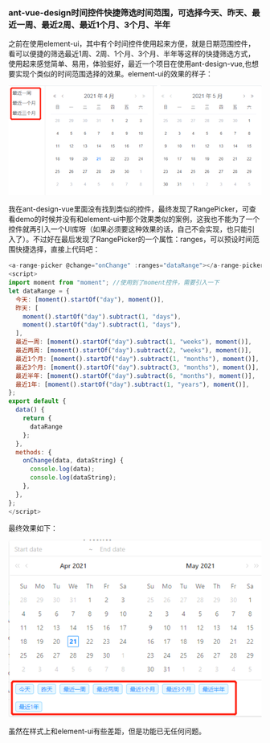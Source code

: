 ### ant-vue-design时间控件快捷筛选时间范围，可选择今天、昨天、最近一周、最近2周、最近1个月、3个月、半年

之前在使用element-ui，其中有个时间控件使用起来方便，就是日期范围控件，看可以便捷的筛选最近1周、2周、1个月、3个月、半年等这样的快捷筛选方式，使用起来感觉简单、易用，体验挺好，最近一个项目在使用ant-design-vue,也想要实现个类似的时间范围选择的效果。element-ui的效果的样子：

![快捷选择时间范围](../public/images/i31.png)

我在ant-design-vue里面没有找到类似的控件，最终发现了RangePicker，可查看demo的时候并没有和element-ui中那个效果类似的案例，这我也不能为了一个控件就再引入一个UI库呀（如果必须要这种效果的话，自己不会实现，也只能引入了）。不过好在最后发现了RangePicker的一个属性：ranges，可以预设时间范围快捷选择，直接上代码吧：

```javascript
<a-range-picker @change="onChange" :ranges="dataRange"></a-range-picker>
<script>
import moment from "moment"; //使用到了moment控件，需要引入一下
let dataRange = {
  今天: [moment().startOf("day"), moment()],
  昨天: [
    moment().startOf("day").subtract(1, "days"),
    moment().startOf("day").subtract(1, "days"),
  ],
  最近一周: [moment().startOf("day").subtract(1, "weeks"), moment()],
  最近两周: [moment().startOf("day").subtract(2, "weeks"), moment()],
  最近1个月: [moment().startOf("day").subtract(1, "months"), moment()],
  最近3个月: [moment().startOf("day").subtract(3, "months"), moment()],
  最近半年: [moment().startOf("day").subtract(6, "months"), moment()],
  最近1年: [moment().startOf("day").subtract(1, "years"), moment()],
};
export default {
  data() {
    return {
      dataRange
    };
  },
  methods: {
    onChange(data, dataString) {
      console.log(data);
      console.log(dataString);
    },
  },
};
</script>
```

最终效果如下：

![ant-vue-design时间控件快捷筛选时间范围，可选择今天、昨天、最近一周、最近2周、最近1个月、3个月、半年](../public/images/i30.png)

虽然在样式上和element-ui有些差距，但是功能已无任何问题。